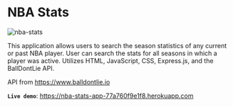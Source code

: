 # NBA Stats

![nba-stats](https://github.com/chynapb/nba-stats/assets/110194146/2e96c69e-8beb-450c-8142-5c513966ebc5)

This application allows users to search the season statistics of any current or past NBA player. User can search the stats for all seasons in which a player was active.
Utilizes HTML, JavaScript, CSS, Express.js, and the BallDontLie API.

API from https://www.balldontlie.io

**`Live demo`**: https://nba-stats-app-77a760f9e1f8.herokuapp.com
